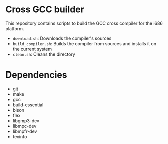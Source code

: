 # Cross GCC builder

This repository contains scripts to build the GCC cross compiler for the i686 platform.

- `download.sh`: Downloads the compiler's sources
- `build_compiler.sh`: Builds the compiler from sources and installs it on the current system
- `clean.sh`: Cleans the directory



# Dependencies

- git
- make
- gcc
- build-essential
- bison
- flex
- libgmp3-dev
- libmpc-dev
- libmpfr-dev
- texinfo
